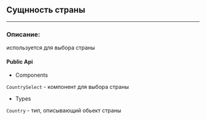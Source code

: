 ## Сущнность страны

_____

### Описание: 
используется для выбора страны

#### Public Api 

- Components

 `CountrySelect` - компонент для выбора страны
 
- Types 

`Country` - тип, описывающий обьект страны





